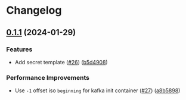 # Changelog

## [0.1.1](https://github.com/accelleran/helm-charts-ng/compare/common-0.1.0...common-0.1.1) (2024-01-29)


### Features

* Add secret template ([#26](https://github.com/accelleran/helm-charts-ng/issues/26)) ([b5d4908](https://github.com/accelleran/helm-charts-ng/commit/b5d490862362eb9b94dbd89b30d89131b5dd12d8))


### Performance Improvements

* Use `-1` offset iso `beginning` for kafka init container ([#27](https://github.com/accelleran/helm-charts-ng/issues/27)) ([a8b5898](https://github.com/accelleran/helm-charts-ng/commit/a8b58987a45c5d2687110da25e6773bd4ba4dc84))
